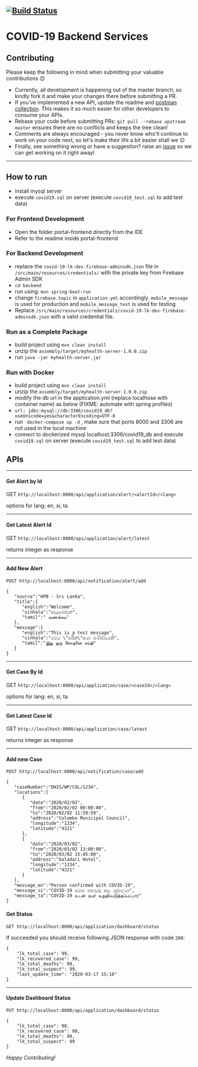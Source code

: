 [![Build Status](https://travis-ci.org/azhamn/COVID-19.svg?branch=master)](https://travis-ci.org/azhamn/COVID-19)
----
# COVID-19 Backend Services

## Contributing
Please keep the following in mind when submitting your valuable contributions 😊
- Currently, all development is happening out of the master branch, so kindly fork it and make your changes there before submitting a PR.
- If you've implemented a new API, update the readme and [postman collection](../master/postman/COVID-19.postman_collection.json). This makes it so much easier for other developers to consume your APIs.
- Rebase your code before submitting PRs: `git pull --rebase upstream master` ensures there are no conflicts and keeps the tree clean!
- Comments are always encouraged - you never know who'll continue to work on your code next, so let's make their life a bit easier shall we 😉
- Finally, see something wrong or have a suggestion? raise an [issue](https://github.com/azhamn/COVID-19/issues) so we can get working on it right away!

----

## How to run
- install mysql server
- execute `covid19.sql` on server (execute `covid19_test.sql` to add test data)

### For Frontend Development
- Open the folder portal-frontend directly from the IDE
- Refer to the readme inside portal-frontend
 
### For Backend Development
- replace the `covid-19-lk-dev-firebase-adminsdk.json` file in `/src/main/resources/credentials/` with the private key from Firebase Admin SDK
- `cd backend`
- run using: `mvn spring-boot:run`
- change `firebase.topic` in `application.yml` accordingly. `mobile_message` is used for production and `mobile_message_test` is used for testing
- Replace `/src/main/resources/credentials/covid-19-lk-dev-firebase-adminsdk.json` with a valid credential file.

### Run as a Complete Package
- build project using `mvn clean install`
- unzip the `assembly/target/myhealth-server-1.0.0.zip`
- run `java -jar myhealth-server.jar`
 
### Run with Docker
- build project using `mvn clean install`
- unzip the `assembly/target/myhealth-server-1.0.0.zip`
- modify the db url in the application.yml (replace localhose with container name) as below  (FIXME: automate with spring profiles)
- `url: jdbc:mysql://db:3306/covid19_db?useUnicode=yes&characterEncoding=UTF-8`
- run ` docker-compose up -d`  , make sure that ports 8000 and 3306 are not used in the local machine
- connect to dockerized mysql localhost:3306/covid19_db and execute `covid19.sql` on server (execute `covid19_test.sql` to add test data)

## APIs 
----
#### Get Alert by Id

GET ``http://localhost:8000/api/application/alert/<alertId>/<lang>``

options for lang: en, si, ta

----
#### Get Latest Alert Id
GET ``http://localhost:8000/api/application/alert/latest``

returns integer as response

----
#### Add New Alert

```
POST http://localhost:8000/api/notification/alert/add 

{
   "source":"HPB - Sri Lanka",
   "title":{
      "english":"Welcome",
      "sinhala":"ආයුබෝවන්",
      "tamil":" வணக்கம"
   },
   "message":{
      "english":"This is a test message",
      "sinhala":"මෙය \"පරීක්\"ෂණ පණිවිඩයකි",
      "tamil":"இது ஒரு சோதனை சய்தி"
   }
}
```

----
#### Get Case By Id

GET ``http://localhost:8000/api/application/case/<caseId>/<lang>``

options for lang: en, si, ta

----
#### Get Latest Case Id
GET ``http://localhost:8000/api/application/case/latest``

returns integer as response

----
#### Add new Case
```
POST http://localhost:8000/api/notification/case/add

{
   "caseNumber":"DHIS/WP/COL/1234",
   "locations":[
      {
         "date":"2020/02/02",
         "from":"2020/02/02 00:00:00",
         "to":"2020/02/02 11:59:59",
         "address":"Colombo Municipal Council",
         "longitude":"1234",
         "latitude":"4321"
      },
      {
         "date":"2020/03/02",
         "from":"2020/03/02 13:00:00",
         "to":"2020/03/02 15:45:00",
         "address":"Galadari Hotel",
         "longitude":"1234",
         "latitude":"4321"
      }
   ],
   "message_en":"Person confirmed with COVID-19",
   "message_si":"COVID-19 සමඟ තහවුරු කළ පුද්ගලයා",
   "message_ta":"COVID-19 உடன் நபர் உறுதிப்படுத்தப்பட்டார்"
}
```

#### Get Status

```
GET http://localhost:8000/api/application/dashboard/status
```

If succeeded you should receive following JSON response with code `200`:

```
{
    "lk_total_case": 99,
    "lk_recovered_case": 99,
    "lk_total_deaths": 99,
    "lk_total_suspect": 99,
    "last_update_time": "2020-03-17 15:10"
}
```
----
#### Update Dashboard Status
```
PUT http://localhost:8000/api/application/dashboard/status

{
    "lk_total_case": 98,
    "lk_recovered_case": 98,
    "lk_total_deaths": 99,
    "lk_total_suspect": 99
}
```

_Happy Contributing!_
